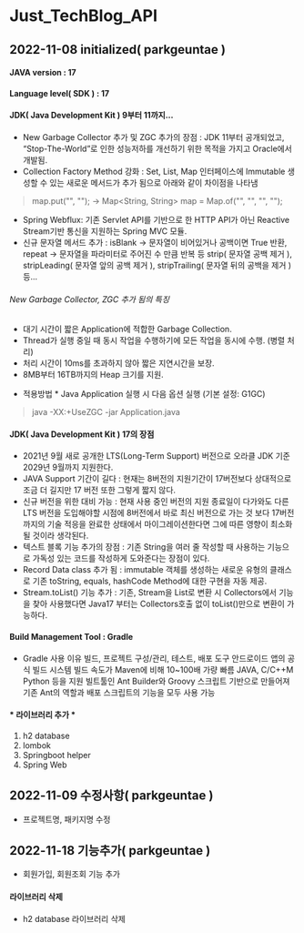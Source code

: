 # Just_TechBlog_API

## 2022-11-08 initialized( parkgeuntae )
#### JAVA version : 17

#### Language level( SDK ) : 17

#### JDK( Java Development Kit ) 9부터 11까지...
- New Garbage Collector 추가 및 ZGC 추가의 장점 : JDK 11부터 공개되었고, “Stop-The-World”로 인한 성능저하를 개선하기 위한 목적을 가지고 Oracle에서 개발됨.
- Collection Factory Method 강화 : Set, List, Map 인터페이스에 Immutable 생성할 수 있는 새로운 메서드가 추가 됨으로 아래와 같이 차이점을 나타냄
> map.put("", ""); -> 
>   Map<String, String> map
    = Map.of("", "", "", "");

- Spring Webflux: 기존 Servlet API를 기반으로 한 HTTP API가 아닌 Reactive Stream기반 통신을 지원하는 Spring MVC 모듈.
- 신규 문자열 메서드 추가 : isBlank -> 문자열이 비어있거나 공백이면 True 반환, repeat -> 문자열을 파라미터로 주어진 수 만큼 반복 등 strip( 문자열 공백 제거 ), stripLeading( 문자열 앞의 공백 제거 ), stripTrailing( 문자열 뒤의 공백을 제거 )등...

###### New Garbage Collector, ZGC 추가 됨의 특징
- 대기 시간이 짧은 Application에 적합한 Garbage Collection.
- Thread가 실행 중일 때 동시 작업을 수행하기에 모든 작업을 동시에 수행. (병렬 처리)
- 처리 시간이 10ms를 초과하지 않아 짧은 지연시간을 보장.
- 8MB부터 16TB까지의 Heap 크기를 지원.

* 적용방법 *
Java Application 실행 시 다음 옵션 실행 (기본 설정: G1GC)
> java -XX:+UseZGC -jar Application.java


#### JDK( Java Development Kit ) 17의 장점
- 2021년 9월 새로 공개한 LTS(Long-Term Support) 버전으로 오라클 JDK 기준 2029년 9월까지 지원한다.
- JAVA Support 기간이 길다 : 현재는 8버전의 지원기간이 17버전보다 상대적으로 조금 더 길지만 17 버전 또한 그렇게 짧지 않다.
- 신규 버전을 위한 대비 가능 : 현재 사용 중인 버전의 지원 종료일이 다가와도 다른 LTS 버전을 도입해야할 시점에 8버전에서 바로 최신 버전으로 가는 것 보다 17버전까지의 기술 적응을 완료한 상태에서 마이그레이션한다면 그에 따른 영향이 최소화 될 것이라 생각된다.
- 텍스트 블록 기능 추가의 장점 : 기존 String을 여러 줄 작성할 때 사용하는 기능으로 가독성 있는 코드를 작성하게 도와준다는 장점이 있다.
- Record Data class 추가 됨 : immutable 객체를 생성하는 새로운 유형의 클래스로 기존 toString, equals, hashCode Method에 대한 구현을 자동 제공.
- Stream.toList() 기능 추가 : 기존, Stream을 List로 변환 시 Collectors에서 기능을 찾아 사용했다면 Java17 부터는 Collectors호출 없이 toList()만으로 변환이 가능하다.



#### Build Management Tool : Gradle
- Gradle 사용 이유
빌드, 프로젝트 구성/관리, 테스트, 배포 도구
안드로이드 앱의 공식 빌드 시스템
빌드 속도가 Maven에 비해 10~100배 가량 빠름
JAVA, C/C++M Python 등을 지원
빌트툴인 Ant Builder와 Groovy 스크립트 기반으로 만들어져 기존 Ant의 역할과 배포 스크립트의 기능을 모두 사용 가능

#### * 라이브러리 추가 *
1. h2 database
2. lombok
3. Springboot helper
4. Spring Web

## 2022-11-09 수정사항( parkgeuntae )
- 프로젝트명, 패키지명 수정

## 2022-11-18 기능추가( parkgeuntae )
- 회원가입, 회원조회 기능 추가
#### 라이브러리 삭제
- h2 database 라이브러리 삭제
